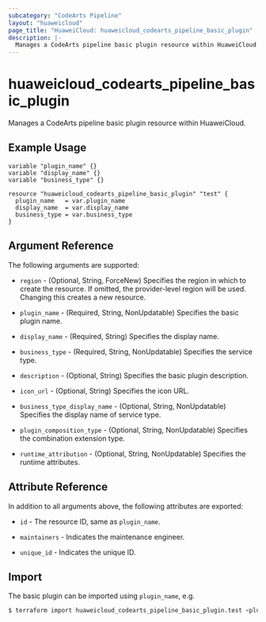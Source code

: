 ```yaml
---
subcategory: "CodeArts Pipeline"
layout: "huaweicloud"
page_title: "HuaweiCloud: huaweicloud_codearts_pipeline_basic_plugin"
description: |-
  Manages a CodeArts pipeline basic plugin resource within HuaweiCloud.
---
```


# huaweicloud_codearts_pipeline_basic_plugin

Manages a CodeArts pipeline basic plugin resource within HuaweiCloud.

## Example Usage

```hcl
variable "plugin_name" {}
variable "display_name" {}
variable "business_type" {}

resource "huaweicloud_codearts_pipeline_basic_plugin" "test" {
  plugin_name   = var.plugin_name
  display_name  = var.display_name
  business_type = var.business_type
}
```

## Argument Reference

The following arguments are supported:

* `region` - (Optional, String, ForceNew) Specifies the region in which to create the resource.
  If omitted, the provider-level region will be used.
  Changing this creates a new resource.

* `plugin_name` - (Required, String, NonUpdatable) Specifies the basic plugin name.

* `display_name` - (Required, String) Specifies the display name.

* `business_type` - (Required, String, NonUpdatable) Specifies the service type.

* `description` - (Optional, String) Specifies the basic plugin description.

* `icon_url` - (Optional, String) Specifies the icon URL.

* `business_type_display_name` - (Optional, String, NonUpdatable) Specifies the display name of service type.

* `plugin_composition_type` - (Optional, String, NonUpdatable) Specifies the combination extension type.

* `runtime_attribution` - (Optional, String, NonUpdatable) Specifies the runtime attributes.

## Attribute Reference

In addition to all arguments above, the following attributes are exported:

* `id` - The resource ID, same as `plugin_name`.

* `maintainers` - Indicates the maintenance engineer.

* `unique_id` - Indicates the unique ID.

## Import

The basic plugin can be imported using `plugin_name`, e.g.

```bash
$ terraform import huaweicloud_codearts_pipeline_basic_plugin.test <plugin_name>
```
